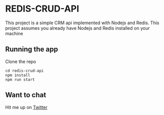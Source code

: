 # REDIS-CRUD-API

This project is a simple CRM api implemented with Nodejs and Redis.
This project assumes you already have Nodejs and Redis installed on your machine

## Running the app

Clone the repo

```
cd redis-crud-api
npm install
npm run start
```

## Want to chat

Hit me up on [Twitter](https://twitter.com/thebigtobz)
